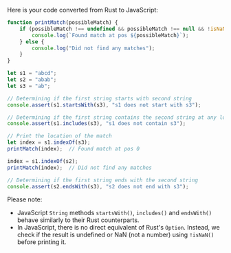 Here is your code converted from Rust to JavaScript:

```javascript
function printMatch(possibleMatch) {
    if (possibleMatch !== undefined && possibleMatch !== null && !isNaN(possibleMatch)) {
        console.log(`Found match at pos ${possibleMatch}`);
    } else {
        console.log("Did not find any matches");
    }
}

let s1 = "abcd";
let s2 = "abab";
let s3 = "ab";

// Determining if the first string starts with second string
console.assert(s1.startsWith(s3), "s1 does not start with s3");

// Determining if the first string contains the second string at any location
console.assert(s1.includes(s3), "s1 does not contain s3");

// Print the location of the match
let index = s1.indexOf(s3);
printMatch(index);  // Found match at pos 0

index = s1.indexOf(s2);
printMatch(index);  // Did not find any matches

// Determining if the first string ends with the second string
console.assert(s2.endsWith(s3), "s2 does not end with s3");
```

Please note:
- JavaScript `String` methods `startsWith()`, `includes()` and `endsWith()` behave similarly to their Rust counterparts.
- In JavaScript, there is no direct equivalent of Rust's `Option`. Instead, we check if the result is undefined or NaN (not a number) using `!isNaN()` before printing it.
